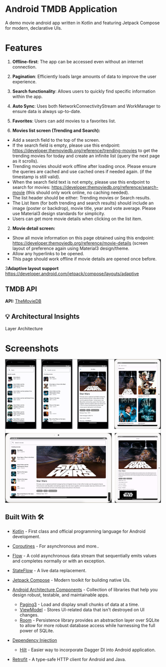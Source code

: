 
# Android TMDB Application

A demo movie android app written in Kotlin and featuring Jetpack Compose for modern, declarative UIs.




# Features

1. **Offline-first**: The app can be accessed even without an internet connection.
2. **Pagination**: Efficiently loads large amounts of data to improve the user experience.
3. **Search functionality**: Allows users to quickly find specific information within the app.
4. **Auto Sync**: Uses both NetworkConnectivityStream and WorkManager to ensure data is always up-to-date.
5. **Favorites**: Users can add movies to a favorites list.


1. **Movies list screen (Trending and Search):**
- Add a search field to the top of the screen.
- If the search field is empty, please use this endpoint: https://developer.themoviedb.org/reference/trending-movies to get the trending movies for today and create an infinite list (query the next page as it scrolls).
- Trending movies should work offline after loading once. Please ensure the queries are cached and use cached ones if needed again. (if the timestamp is still valid).
- When the search field text is not empty, please use this endpoint to search for movies: https://developer.themoviedb.org/reference/search-movie (this should only work online, no caching needed).
- The list header should be either: Trending movies or Search results.
- The List Item (for both trending and search results) should include an image (poster or backdrop), movie title, year and vote average. Please use Material3 design standards for simplicity.
- Users can get more movie details when clicking on the list item.

2. **Movie detail screen:**
- Show all movie information on this page obtained using this endpoint: https://developer.themoviedb.org/reference/movie-details (screen layout of preference again using Material3 design/theme.
- Allow any hyperlinks to be opened.
- This page should work offline if movie details are opened once before.

3**Adaptive layout support**
 https://developer.android.com/jetpack/compose/layouts/adaptive

## TMDB API

**API:** [TheMovieDB](https://developer.themoviedb.org/reference/intro/getting-started)

## 💡 Architectural Insights
Layer Architecture 

# Screenshots

![image](screenshot/screenshot-cover.png)

## Built With 🛠
- [Kotlin](https://kotlinlang.org/) - First class and official programming language for Android development.
- [Coroutines](https://kotlinlang.org/docs/reference/coroutines-overview.html) - For asynchronous and more..
- [Flow](https://kotlin.github.io/kotlinx.coroutines/kotlinx-coroutines-core/kotlinx.coroutines.flow/-flow/) - A cold asynchronous data stream that sequentially emits values and completes normally or with an exception.
- [StateFlow](https://developer.android.com/kotlin/flow/stateflow-and-sharedflow) - A live data replacement.
- [Jetpack Compose](https://developer.android.com/jetpack/compose) - Modern toolkit for building native UIs.
- [Android Architecture Components](https://developer.android.com/topic/libraries/architecture) - Collection of libraries that help you design robust, testable, and maintainable apps.
  - [Paging3](https://kotlinlang.org/) - Load and display small chunks of data at a time.
  - [ViewModel](https://developer.android.com/topic/libraries/architecture/viewmodel) - Stores UI-related data that isn't destroyed on UI changes.
  - [Room](https://developer.android.google.cn/jetpack/androidx/releases/room) - Persistence library provides an abstraction layer over SQLite to allow for more robust database access while harnessing the full power of SQLite.
  
- [Dependency Injection](https://developer.android.com/training/dependency-injection)
  - [Hilt](https://dagger.dev/hilt) - Easier way to incorporate Dagger DI into Android application.
- [Retrofit](https://square.github.io/retrofit/) - A type-safe HTTP client for Android and Java.
